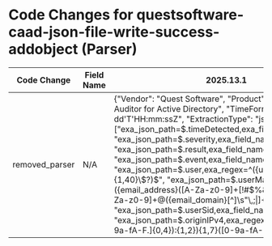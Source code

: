 # Code Changes for questsoftware-caad-json-file-write-success-addobject (Parser)

| Code Change | Field Name | 2025.13.1 | 2025.14.1 |
|-------------|------------|-----------|------------|
| removed_parser | N/A | {"Vendor": "Quest Software", "Product": "Quest Change Auditor for Active Directory", "TimeFormat": "yyyy-MM-dd'T'HH:mm:ssZ", "ExtractionType": "json", "Fields": ["exa_json_path=$.timeDetected,exa_field_name=time", "exa_json_path=$.severity,exa_field_name=alert_severity", "exa_json_path=$.result,exa_field_name=result", "exa_json_path=$.event,exa_field_name=action", "exa_json_path=$.user,exa_regex=^({user}[\w\.\-\!\#\^\~]{1,40}\$?)$", "exa_json_path=$.userMail,exa_regex=({email_address}([A-Za-z0-9]+[!#$%&'+\/=?^_`~.\-])*[A-Za-z0-9]+@({email_domain}[^\]\s\"\\,;\|]+\.[^\]\s\"\\,;\|]+))", "exa_json_path=$.userSid,exa_field_name=user_sid", "exa_json_path=$.originIPv4,exa_regex=({dest_ip}((([0-9a-fA-F.]{0,4}):{1,2}){1,7}([0-9a-fA-F]){0,4})|(((25[0-5]|(2[0-4]|1\d|[0-9]|)\d)\.?\b){4}))(:({dest_port}\d+))?", "exa_json_path=$.computer,exa_field_name=dest_host", "exa_json_path=$.domain,exa_field_name=domain", "exa_json_path=$.folderPath,exa_field_name=file_dir", "exa_json_path=$.fileName,exa_regex=({file_name}[^\"]+?(\.({file_ext}[^\"\.]+))?)$", "exa_json_path=$.description,exa_field_name=additional_info", "exa_json_path=$.event,exa_regex=(EMC )?(File|Folder) ({access}(opened|deleted|moved|renamed|created|contents written))", "exa_json_path=$.action,exa_regex=({access}(Delete|Move|Rename|Add)) Object"], "Name": "questsoftware-caad-json-file-write-success-addobject", "Conditions": ["\"action\": \"Add Object\"", "\"folderPath\": \"", "\"timeDetected\": \""], "ParserVersion": "v1.0.0"} | N/A |